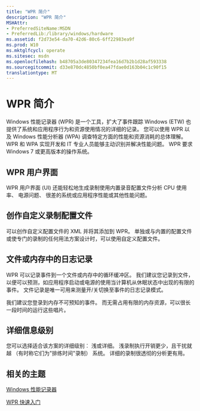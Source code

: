 ```yaml
---
title: "WPR 简介"
description: "WPR 简介"
MSHAttr:
- PreferredSiteName:MSDN
- PreferredLib:/library/windows/hardware
ms.assetid: f2d73e54-da70-42d6-80c6-6ff22983ea9f
ms.prod: W10
ms.mktglfcycl: operate
ms.sitesec: msdn
ms.openlocfilehash: b48705a3de80347234fea16d7b2b1d28af593338
ms.sourcegitcommit: d33e870dc4850bf0ea47fdae0d163b04c1c90f15
translationtype: MT
---
```

# <a name="introduction-to-wpr"></a>WPR 简介


Windows 性能记录器 (WPR) 是一个工具，扩大了事件跟踪 Windows (ETW) 也提供了系统和应用程序行为和资源使用情况的详细的记录。 您可以使用 WPR 以及 Windows 性能分析器 (WPA) 调查特定方面的性能和资源消耗的总体理解。 WPR 和 WPA 实现开发和 IT 专业人员能够主动识别并解决性能问题。 WPR 要求 Windows 7 或更高版本的操作系统。

## <a name="wpr-user-interface"></a>WPR 用户界面


WPR 用户界面 (UI) 还能轻松地生成录制使用内置录音配置文件分析 CPU 使用率、 电源问题、 很差的系统或应用程序性能或其他性能问题。

## <a name="authoring-custom-recording-profiles"></a>创作自定义录制配置文件


可以创作自定义配置文件的 XML 并将其添加到 WPR。 单独或与内置的配置文件或使专门的录制的任何用法方案设计时，可以使用自定义配置文件。

## <a name="logging-to-file-or-memory"></a>文件或内存中的日志记录


WPR 可以记录事件到一个文件或内存中的循环缓冲区。 我们建议您记录到文件，以便可以预测，如应用程序启动或电源的使用当计算机从休眠状态中出现的有限的事件。 文件记录是唯一可用来测量开/关切换至事件的日志记录模式。

我们建议您登录到内存不可预知的事件。 而无需占用有限的内存资源，可以很长一段时间的运行这些唱片。

## <a name="detail-level"></a>详细信息级别


您可以选择适合该方案的详细级别︰ 浅或详细。 浅录制执行开销更少，且干扰就越 （有时称它们为"排练时间"录制） 系统。 详细的录制很透彻的分析更有用。

## <a name="related-topics"></a>相关的主题


[Windows 性能记录器](windows-performance-recorder.md)

[WPR 快速入门](wpr-quick-start.md)

 

 







